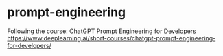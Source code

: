 # prompt-engineering
Following the course: ChatGPT Prompt Engineering for Developers
https://www.deeplearning.ai/short-courses/chatgpt-prompt-engineering-for-developers/
